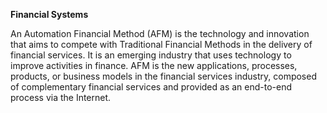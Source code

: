 **Financial Systems**

An Automation Financial Method (AFM) is the technology and innovation that aims to compete with Traditional Financial Methods in the delivery of financial services. It is an emerging industry that uses technology to improve activities in finance. AFM is the new applications, processes, products, or business models in the financial services industry, composed of complementary financial services and provided as an end-to-end process via the Internet.
